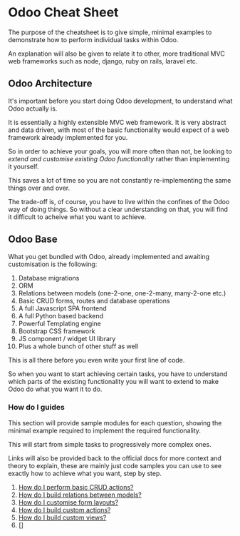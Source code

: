 # Odoo Cheat Sheet

The purpose of the cheatsheet is to give simple, minimal examples to demonstrate how to perform individual tasks within Odoo.

An explanation will also be given to relate it to other, more traditional MVC web frameworks such as node, django, ruby on rails, laravel etc.

## Odoo Architecture

It's important before you start doing Odoo development, to understand what Odoo actually is.

It is essentially a highly extensible MVC web framework.  It is very abstract and data driven, with most of the basic functionality would expect of a web framework already implemented for you.

So in order to achieve your goals, you will more often than not, be looking to *extend and customise existing Odoo functionality* rather than implementing it yourself.

This saves a lot of time so you are not constantly re-implementing the same things over and over.

The trade-off is, of course, you have to live within the confines of the Odoo way of doing things.  So without a clear understanding on that, you will find it difficult to acheive what you want to achieve.

## Odoo Base

What you get bundled with Odoo, already implemented and awaiting customisation is the following:

1. Database migrations
2. ORM
3. Relations between models (one-2-one, one-2-many, many-2-one etc.)
4. Basic CRUD forms, routes and database operations
5. A full Javascript SPA frontend
6. A full Python based backend
7. Powerful Templating engine
8. Bootstrap CSS framework
9. JS component / widget UI library
10. Plus a whole bunch of other stuff as well

This is all there before you even write your first line of code.

So when you want to start achieving certain tasks, you have to understand which parts of the existing functionality you will want to extend to make Odoo do what you want it to do.

### How do I guides

This section will provide sample modules for each question, showing the minimal example required to implement the required functionality.

This will start from simple tasks to progressively more complex ones.

Links will also be provided back to the official docs for more context and theory to explain, these are mainly just code samples you can use to see exactly how to achieve what you want, step by step.

1. [How do I perform basic CRUD actions?](./basic_crud)
2. [How do I build relations between models?](./model_relations)
3. [How do I customise form layouts?](./basic_form_layout)
4. [How do I build custom actions?](./custom_actions/)
5. [How do I build custom views?](todo)
6. []